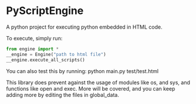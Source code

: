 # PyScriptEngine
A python project for executing python embedded in HTML code.

To execute, simply run:
```python
from engine import *
__engine = Engine("path to html file")
__engine.execute_all_scripts()
```

You can also test this by running:
python main.py test/test.html

This library does prevent against the usage of modules like os, and sys, and functions like open and exec.
More will be covered, and you can keep adding more by editing the files in global_data.
